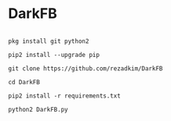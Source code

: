# DarkFB

<code>
pkg install git python2<br>
pip2 install --upgrade pip<br>
git clone https://github.com/rezadkim/DarkFB<br>
cd DarkFB<br>
pip2 install -r requirements.txt<br>
python2 DarkFB.py<br>
</code>
<br>

